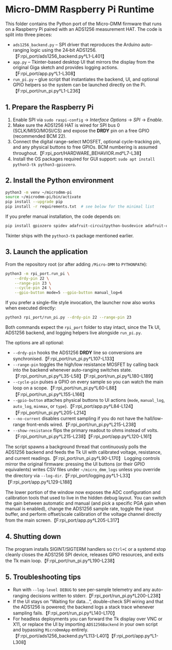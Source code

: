 # Micro-DMM Raspberry Pi Runtime

This folder contains the Python port of the Micro-DMM firmware that runs on a Raspberry Pi paired with an ADS1256 measurement HAT.  The code is split into three pieces:

* `ads1256_backend.py` – SPI driver that reproduces the Arduino auto-ranging logic using the 24‑bit ADS1256.【F:rpi_port/ads1256_backend.py†L1-L401】
* `app.py` – Tkinter-based desktop UI that mirrors the display from the original Giga sketch and provides logging actions.【F:rpi_port/app.py†L1-L308】
* `run_pi.py` – glue script that instantiates the backend, UI, and optional GPIO helpers so the system can be launched directly on the Pi.【F:rpi_port/run_pi.py†L1-L236】

## 1. Prepare the Raspberry Pi

1. Enable SPI via `sudo raspi-config` → *Interface Options* → *SPI* → *Enable*.
2. Make sure the ADS1256 HAT is wired for SPI bus 0 (SCLK/MISO/MOSI/CS) and expose the **DRDY** pin on a free GPIO (recommended BCM 22).
3. Connect the digital range-select MOSFET, optional cycle-tracking pin, and any physical buttons to free GPIOs.  BCM numbering is assumed throughout.【F:rpi_port/HARDWARE_BEHAVIOR.md†L7-L38】
4. Install the OS packages required for GUI support: `sudo apt install python3-tk python3-gpiozero`.

## 2. Install the Python environment

```bash
python3 -m venv ~/microdmm-pi
source ~/microdmm-pi/bin/activate
pip install --upgrade pip
pip install -r requirements.txt  # see below for the minimal list
```

If you prefer manual installation, the code depends on:

```bash
pip install gpiozero spidev adafruit-circuitpython-busdevice adafruit-circuitpython-ads1x15
```

Tkinter ships with the `python3-tk` package mentioned earlier.

## 3. Launch the application

From the repository root (or after adding `/Micro-DMM` to `PYTHONPATH`):

```bash
python3 -m rpi_port.run_pi \
    --drdy-pin 22 \
    --range-pin 23 \
    --cycle-pin 24 \
    --gpio-button mode=5 --gpio-button manual_log=6
```

If you prefer a single-file style invocation, the launcher now also works when
executed directly:

```bash
python3 rpi_port/run_pi.py --drdy-pin 22 --range-pin 23
```

Both commands expect the `rpi_port` folder to stay intact, since the Tk UI,
ADS1256 backend, and logging helpers live alongside `run_pi.py`.

The options are all optional:

* `--drdy-pin` hooks the ADS1256 **DRDY** line so conversions are synchronised.【F:rpi_port/run_pi.py†L107-L133】
* `--range-pin` toggles the high/low resistance MOSFET by calling back into the backend whenever auto-ranging switches state.【F:rpi_port/run_pi.py†L35-L58】【F:rpi_port/run_pi.py†L180-L189】
* `--cycle-pin` pulses a GPIO on every sample so you can watch the main loop on a scope.【F:rpi_port/run_pi.py†L60-L88】【F:rpi_port/run_pi.py†L155-L166】
* `--gpio-button` attaches physical buttons to UI actions (`mode`, `manual_log`, `auto_log`, `minmax`, or `type`).【F:rpi_port/app.py†L84-L124】【F:rpi_port/run_pi.py†L205-L214】
* `--no-current` disables current sampling if you do not have the hall/low-range front-ends wired.【F:rpi_port/run_pi.py†L215-L238】
* `--show-resistance` flips the primary readout to ohms instead of volts.【F:rpi_port/run_pi.py†L215-L238】【F:rpi_port/app.py†L120-L161】

The script spawns a background thread that continuously polls the ADS1256 backend and feeds the Tk UI with calibrated voltage, resistance, and current readings.【F:rpi_port/run_pi.py†L90-L170】  Logging controls mirror the original firmware: pressing the UI buttons (or their GPIO equivalents) writes CSV files under `~/micro_dmm_logs` unless you override the directory via `--log-dir`.【F:rpi_port/logging.py†L1-L33】【F:rpi_port/app.py†L129-L188】

The lower portion of the window now exposes the ADC configuration and calibration tools that used to live in the hidden debug layout. You can switch the gain between automatic and manual (and pick a specific PGA gain when manual is enabled), change the ADS1256 sample rate, toggle the input buffer, and perform offset/scale calibration of the voltage channel directly from the main screen.【F:rpi_port/app.py†L205-L317】

## 4. Shutting down

The program installs SIGINT/SIGTERM handlers so `Ctrl+C` or a systemd stop cleanly closes the ADS1256 SPI device, releases GPIO resources, and exits the Tk main loop.【F:rpi_port/run_pi.py†L190-L238】

## 5. Troubleshooting tips

* Run with `--log-level DEBUG` to see per-sample telemetry and any auto-ranging decisions written to stderr.【F:rpi_port/run_pi.py†L200-L238】
* If the UI stays on “Waiting for data…”, double-check SPI wiring and that the ADS1256 is powered; the backend logs a stack trace whenever sampling fails.【F:rpi_port/run_pi.py†L140-L170】
* For headless deployments you can forward the Tk display over VNC or X11, or replace the UI by importing `ADS1256Backend` in your own script and bypassing `MicroDmmApp` entirely.【F:rpi_port/ads1256_backend.py†L113-L401】【F:rpi_port/app.py†L1-L308】
